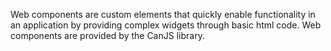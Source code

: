 <!--
@page components Components
@parent Home
@link guides.developing.components.html Developing Components
-->

Web components are custom elements that quickly enable functionality in an application by providing complex widgets through basic html code. Web components are provided by the CanJS library.
